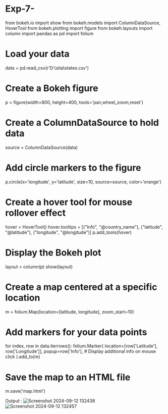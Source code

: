 # Exp-7-
from bokeh.io import show
from bokeh.models import ColumnDataSource, HoverTool
from bokeh.plotting import figure
from bokeh.layouts import column
import pandas as pd
import folium
# Load your data
data = pd.read_csv(r'D:\sita\states.csv')
# Create a Bokeh figure
p = figure(width=800, height=400, tools='pan,wheel_zoom,reset')
# Create a ColumnDataSource to hold data
source = ColumnDataSource(data)
# Add circle markers to the figure
p.circle(x='longitude', y='latitude', size=10, source=source, color='orange')
# Create a hover tool for mouse rollover effect
hover = HoverTool()
hover.tooltips = [("Info", "@country_name"), ("latitude", "@latitude"), ("longitude", "@longitude")]
p.add_tools(hover)
# Display the Bokeh plot
layout = column(p)
show(layout)
# Create a map centered at a specific location
m = folium.Map(location=[latitude, longitude], zoom_start=10)
# Add markers for your data points
for index, row in data.iterrows():
    folium.Marker(
        location=[row['Latitude'], row['Longitude']],
        popup=row['Info'],  # Display additional info on mouse click
    ).add_to(m)
# Save the map to an HTML file
m.save('map.html')

Output :
![Screenshot 2024-09-12 132438](https://github.com/user-attachments/assets/561e6693-5887-44c5-8aff-bfedcd9ec567)
![Screenshot 2024-09-12 132457](https://github.com/user-attachments/assets/3140ff9c-1bdb-42c0-a404-6626ef378388)

